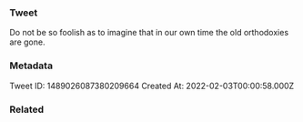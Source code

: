 ### Tweet
Do not be so foolish as to imagine that in our own time the old orthodoxies are gone.

### Metadata
Tweet ID: 1489026087380209664
Created At: 2022-02-03T00:00:58.000Z

### Related

